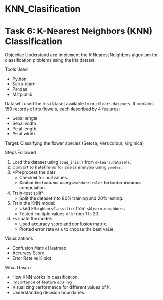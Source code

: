 # KNN_Clasification
# Task 6: K-Nearest Neighbors (KNN) Classification

Objective
Understand and implement the K-Nearest Neighbors algorithm for classification problems using the Iris dataset.

Tools Used
- Python
- Scikit-learn
- Pandas
- Matplotlib

Dataset
I used the Iris dataset available from `sklearn.datasets`. It contains 150 records of iris flowers, each described by 4 features:
- Sepal length
- Sepal width
- Petal length
- Petal width

Target: Classifying the flower species (Setosa, Versicolour, Virginica)

Steps Followed
1. Load the dataset using `load_iris()` from `sklearn.datasets`.
2. Convert to DataFrame for easier analysis using `pandas`.
3. *Preprocess the data:
   - Checked for null values.
   - Scaled the features using `StandardScaler` for better distance computation.
4. Train-test split*:
   - Split the dataset into 80% training and 20% testing.
5. Train the KNN model:
   - Used `KNeighborsClassifier` from `sklearn.neighbors`.
   - Tested multiple values of `k` from 1 to 20.
6. Evaluate the model:
   - Used accuracy score and confusion matrix.
   - Plotted error rate vs `k` to choose the best value.

 Visualizations
- Confusion Matrix Heatmap
- Accuracy Score
- Error Rate vs K plot

 What I Learn
- How KNN works in classification.
- Importance of feature scaling.
- Visualizing performance for different values of K.
- Understanding decision boundaries.


